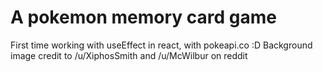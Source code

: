 # A pokemon memory card game

First time working with useEffect in react, with pokeapi.co :D
Background image credit to /u/XiphosSmith and /u/McWilbur on reddit
